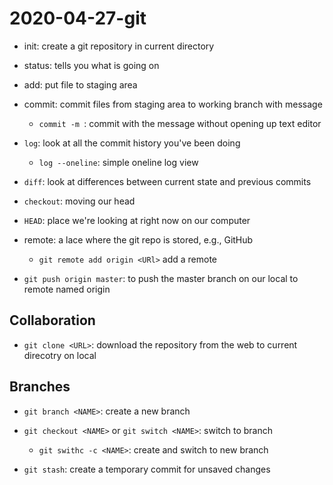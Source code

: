 # 2020-04-27-git

- init: create a git repository in current directory
- status: tells you what is going on 
- add: put file to staging area 
- commit: commit files from staging area to working branch with message
	- `commit -m `: commit with the message without opening up text editor
- `log`: look at all the commit history you've been doing
	- `log --oneline`: simple oneline log view
- `diff`: look at differences between current state and previous commits
- `checkout`: moving our head
- `HEAD`: place we're looking at right now on our computer

- remote: a lace where the git repo is stored, e.g., GitHub
	- `git remote add origin <URl>` add a remote
- `git push origin master`: to push the master branch on our local to remote named origin

## Collaboration
- `git clone <URL>`: download the repository from the web to current direcotry on local

## Branches

- `git branch <NAME>`: create a new branch
- `git checkout <NAME>` or `git switch <NAME>`: switch to branch
	- `git swithc -c <NAME>`: create and switch to new branch 

- `git stash`: create a temporary commit for unsaved changes

